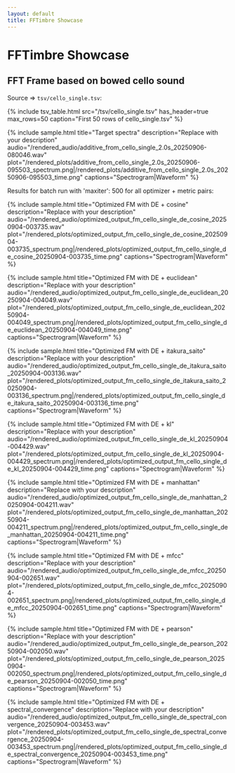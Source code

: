 ```yaml
---
layout: default
title: FFTimbre Showcase
---
```


<link rel="stylesheet" href="{{ '/assets/style.css' | relative_url }}">

# FFTimbre Showcase

## FFT Frame based on bowed cello sound

Source => `tsv/cello_single.tsv`:

{% include tsv_table.html 
   src="/tsv/cello_single.tsv"
   has_header=true
   max_rows=50
   caption="First 50 rows of cello_single.tsv"
%}

{% include sample.html 
   title="Target spectra"
   description="Replace with your description"
   audio="/rendered_audio/additive_from_cello_single_2.0s_20250906-080046.wav"
   plot="/rendered_plots/additive_from_cello_single_2.0s_20250906-095503_spectrum.png|/rendered_plots/additive_from_cello_single_2.0s_20250906-095503_time.png"
   captions="Spectrogram|Waveform"
%}

Results for batch run with 'maxiter': 500 for all optimizer + metric pairs:

{% include sample.html 
   title="Optimized FM with DE + cosine"
   description="Replace with your description"
   audio="/rendered_audio/optimized_output_fm_cello_single_de_cosine_20250904-003735.wav"
   plot="/rendered_plots/optimized_output_fm_cello_single_de_cosine_20250904-003735_spectrum.png|/rendered_plots/optimized_output_fm_cello_single_de_cosine_20250904-003735_time.png"
   captions="Spectrogram|Waveform"
%}

{% include sample.html 
   title="Optimized FM with DE + euclidean"
   description="Replace with your description"
   audio="/rendered_audio/optimized_output_fm_cello_single_de_euclidean_20250904-004049.wav"
   plot="/rendered_plots/optimized_output_fm_cello_single_de_euclidean_20250904-004049_spectrum.png|/rendered_plots/optimized_output_fm_cello_single_de_euclidean_20250904-004049_time.png"
   captions="Spectrogram|Waveform"
%}

{% include sample.html 
   title="Optimized FM with DE + itakura_saito"
   description="Replace with your description"
   audio="/rendered_audio/optimized_output_fm_cello_single_de_itakura_saito_20250904-003136.wav"
   plot="/rendered_plots/optimized_output_fm_cello_single_de_itakura_saito_20250904-003136_spectrum.png|/rendered_plots/optimized_output_fm_cello_single_de_itakura_saito_20250904-003136_time.png"
   captions="Spectrogram|Waveform"
%}

{% include sample.html 
   title="Optimized FM with DE + kl"
   description="Replace with your description"
   audio="/rendered_audio/optimized_output_fm_cello_single_de_kl_20250904-004429.wav"
   plot="/rendered_plots/optimized_output_fm_cello_single_de_kl_20250904-004429_spectrum.png|/rendered_plots/optimized_output_fm_cello_single_de_kl_20250904-004429_time.png"
   captions="Spectrogram|Waveform"
%}

{% include sample.html 
   title="Optimized FM with DE + manhattan"
   description="Replace with your description"
   audio="/rendered_audio/optimized_output_fm_cello_single_de_manhattan_20250904-004211.wav"
   plot="/rendered_plots/optimized_output_fm_cello_single_de_manhattan_20250904-004211_spectrum.png|/rendered_plots/optimized_output_fm_cello_single_de_manhattan_20250904-004211_time.png"
   captions="Spectrogram|Waveform"
%}

{% include sample.html 
   title="Optimized FM with DE + mfcc"
   description="Replace with your description"
   audio="/rendered_audio/optimized_output_fm_cello_single_de_mfcc_20250904-002651.wav"
   plot="/rendered_plots/optimized_output_fm_cello_single_de_mfcc_20250904-002651_spectrum.png|/rendered_plots/optimized_output_fm_cello_single_de_mfcc_20250904-002651_time.png"
   captions="Spectrogram|Waveform"
%}

{% include sample.html 
   title="Optimized FM with DE + pearson"
   description="Replace with your description"
   audio="/rendered_audio/optimized_output_fm_cello_single_de_pearson_20250904-002050.wav"
   plot="/rendered_plots/optimized_output_fm_cello_single_de_pearson_20250904-002050_spectrum.png|/rendered_plots/optimized_output_fm_cello_single_de_pearson_20250904-002050_time.png"
   captions="Spectrogram|Waveform"
%}

{% include sample.html 
   title="Optimized FM with DE + spectral_convergence"
   description="Replace with your description"
   audio="/rendered_audio/optimized_output_fm_cello_single_de_spectral_convergence_20250904-003453.wav"
   plot="/rendered_plots/optimized_output_fm_cello_single_de_spectral_convergence_20250904-003453_spectrum.png|/rendered_plots/optimized_output_fm_cello_single_de_spectral_convergence_20250904-003453_time.png"
   captions="Spectrogram|Waveform"
%}